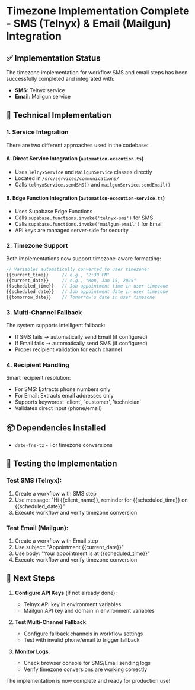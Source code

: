 # Timezone Implementation Complete - SMS (Telnyx) & Email (Mailgun) Integration

## ✅ Implementation Status

The timezone implementation for workflow SMS and email steps has been successfully completed and integrated with:
- **SMS**: Telnyx service
- **Email**: Mailgun service

## 🔧 Technical Implementation

### 1. **Service Integration**
There are two different approaches used in the codebase:

#### A. Direct Service Integration (`automation-execution.ts`)
- Uses `TelnyxService` and `MailgunService` classes directly
- Located in `/src/services/communications/`
- Calls `telnyxService.sendSMS()` and `mailgunService.sendEmail()`

#### B. Edge Function Integration (`automation-execution-service.ts`)
- Uses Supabase Edge Functions
- Calls `supabase.functions.invoke('telnyx-sms')` for SMS
- Calls `supabase.functions.invoke('mailgun-email')` for Email
- API keys are managed server-side for security

### 2. **Timezone Support**
Both implementations now support timezone-aware formatting:

```javascript
// Variables automatically converted to user timezone:
{{current_time}}     // e.g., "2:30 PM"
{{current_date}}     // e.g., "Mon, Jan 15, 2025"
{{scheduled_time}}   // Job appointment time in user timezone
{{scheduled_date}}   // Job appointment date in user timezone
{{tomorrow_date}}    // Tomorrow's date in user timezone
```

### 3. **Multi-Channel Fallback**
The system supports intelligent fallback:
- If SMS fails → automatically send Email (if configured)
- If Email fails → automatically send SMS (if configured)
- Proper recipient validation for each channel

### 4. **Recipient Handling**
Smart recipient resolution:
- For SMS: Extracts phone numbers only
- For Email: Extracts email addresses only
- Supports keywords: 'client', 'customer', 'technician'
- Validates direct input (phone/email)

## 📦 Dependencies Installed
- `date-fns-tz` - For timezone conversions

## 🧪 Testing the Implementation

### Test SMS (Telnyx):
1. Create a workflow with SMS step
2. Use message: "Hi {{client_name}}, reminder for {{scheduled_time}} on {{scheduled_date}}"
3. Execute workflow and verify timezone conversion

### Test Email (Mailgun):
1. Create a workflow with Email step
2. Use subject: "Appointment {{current_date}}"
3. Use body: "Your appointment is at {{scheduled_time}}"
4. Execute workflow and verify timezone conversion

## 🚀 Next Steps

1. **Configure API Keys** (if not already done):
   - Telnyx API key in environment variables
   - Mailgun API key and domain in environment variables

2. **Test Multi-Channel Fallback**:
   - Configure fallback channels in workflow settings
   - Test with invalid phone/email to trigger fallback

3. **Monitor Logs**:
   - Check browser console for SMS/Email sending logs
   - Verify timezone conversions are working correctly

The implementation is now complete and ready for production use!
